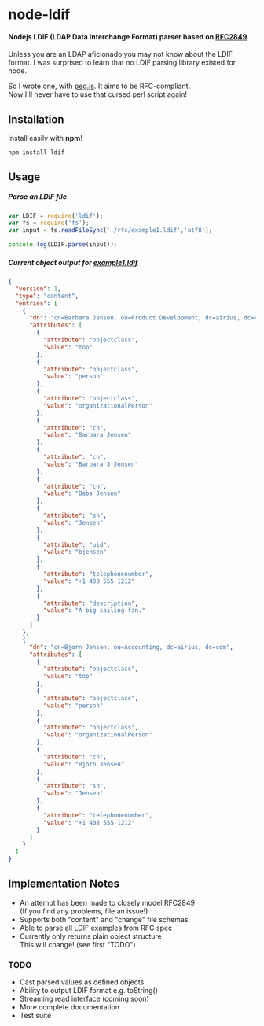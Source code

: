 # node-ldif
#### Nodejs LDIF (LDAP Data Interchange Format) parser based on [RFC2849](https://github.com/tapmodo/node-ldif/tree/master/rfc)

Unless you are an LDAP aficionado you may not know about the LDIF format.
I was surprised to learn that no LDIF parsing library existed for node.

So I wrote one, with [peg.js](http://pegjs.org). It aims to be RFC-compliant.  
Now I'll never have to use that cursed perl script again!

## Installation

Install easily with **npm**!

    npm install ldif

## Usage

##### Parse an LDIF file
```javascript
var LDIF = require('ldif');
var fs = require('fs');
var input = fs.readFileSync('./rfc/example1.ldif','utf8');

console.log(LDIF.parse(input));
```

##### Current object output for [example1.ldif](https://github.com/tapmodo/node-ldif/blob/master/rfc/example1.ldif)

```json
{
  "version": 1,
  "type": "content",
  "entries": [
    {
      "dn": "cn=Barbara Jensen, ou=Product Development, dc=airius, dc=com",
      "attributes": [
        {
          "attribute": "objectclass",
          "value": "top"
        },
        {
          "attribute": "objectclass",
          "value": "person"
        },
        {
          "attribute": "objectclass",
          "value": "organizationalPerson"
        },
        {
          "attribute": "cn",
          "value": "Barbara Jensen"
        },
        {
          "attribute": "cn",
          "value": "Barbara J Jensen"
        },
        {
          "attribute": "cn",
          "value": "Babs Jensen"
        },
        {
          "attribute": "sn",
          "value": "Jensen"
        },
        {
          "attribute": "uid",
          "value": "bjensen"
        },
        {
          "attribute": "telephonenumber",
          "value": "+1 408 555 1212"
        },
        {
          "attribute": "description",
          "value": "A big sailing fan."
        }
      ]
    },
    {
      "dn": "cn=Bjorn Jensen, ou=Accounting, dc=airius, dc=com",
      "attributes": [
        {
          "attribute": "objectclass",
          "value": "top"
        },
        {
          "attribute": "objectclass",
          "value": "person"
        },
        {
          "attribute": "objectclass",
          "value": "organizationalPerson"
        },
        {
          "attribute": "cn",
          "value": "Bjorn Jensen"
        },
        {
          "attribute": "sn",
          "value": "Jensen"
        },
        {
          "attribute": "telephonenumber",
          "value": "+1 408 555 1212"
        }
      ]
    }
  ]
}
```

## Implementation Notes

  * An attempt has been made to closely model RFC2849  
    (If you find any problems, file an issue!)
  * Supports both "content" and "change" file schemas
  * Able to parse all LDIF examples from RFC spec
  * Currently only returns plain object structure  
    This will change! (see first "TODO")

### TODO

  * Cast parsed values as defined objects
  * Ability to output LDIF format e.g. toString()
  * Streaming read interface (coming soon)
  * More complete documentation
  * Test suite

